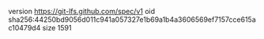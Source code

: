 version https://git-lfs.github.com/spec/v1
oid sha256:44250bd9056d011c941a057327e1b69a1b4a3606569ef7157cce615ac10479d4
size 1591
